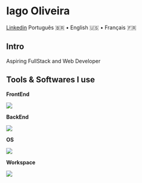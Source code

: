 # Iago Oliveira
[Linkedin](https://https://www.linkedin.com/in/iago-oliveira-785552259/)
Português 🇧🇷 • English 🇺🇸 • Français 🇫🇷

## Intro
Aspiring FullStack and Web Developer

## Tools & Softwares I use
**FrontEnd**

![](https://skillicons.dev/icons?i=js,html,css,sass,tailwind,figma)

**BackEnd**

![](https://skillicons.dev/icons?i=python)

**OS**

![](https://skillicons.dev/icons?i=linux,windows,macos)

**Workspace**

![](https://skillicons.dev/icons?i=trello)
